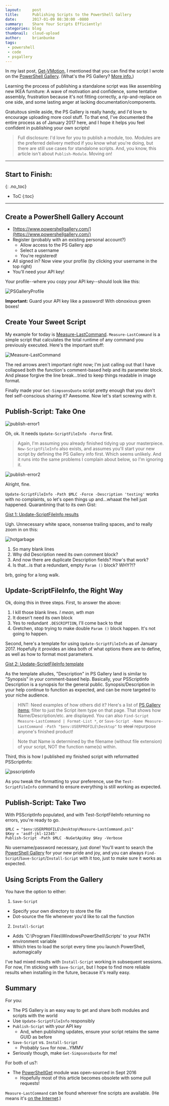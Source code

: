 ```yaml
---
layout:     post
title:      Publishing Scripts to the PowerShell Gallery
date:       2017-01-09 08:30:00 -0800
summary:    Share Your Scripts Efficiently!
categories: blog
thumbnail:  cloud-upload
author:     brianbunke
tags:
 - powershell
 - code
 - psgallery
---
```


In my last post, [Get-VMotion], I mentioned that you can find the script I wrote on the [PowerShell Gallery]. (What's the PS Gallery? [More info.])

Learning the process of publishing a standalone script was like assembling new IKEA furniture: A wave of motivation and confidence, some tentative assembly, frustration because it's not fitting correctly, a rip-and-replace on one side, and some lasting anger at lacking documentation/components.

Gratuitous simile aside, the PS Gallery is really handy, and I'd love to encourage uploading more cool stuff. To that end, I've documented the entire process as of January 2017 here, and I hope it helps you feel confident in publishing your own scripts!

> Full disclosure: I'd love for you to publish a module, too. Modules are the preferred delivery method if you know what you're doing, but there are still use cases for standalone scripts. And, you know, this article isn't about `Publish-Module`. Moving on!

---

## Start to Finish:
{: .no_toc}

- ToC
{:toc}

---

## Create a PowerShell Gallery Account

- [https://www.powershellgallery.com/](https://www.powershellgallery.com/)
- Register (probably with an existing personal account?)
  - Allow access to the PS Gallery app
  - Select a username
  - You're registered!
- All signed in? Now view your profile (by clicking your username in the top right)
- You'll need your API key!

Your profile--where you copy your API key--should look like this:

![PSGalleryProfile](https://brianbunke.github.io/images/PSGalleryProfile.png)

**Important:** Guard your API key like a password! With obnoxious green boxes!


## Create Your Sweet Script

My example for today is [Measure-LastCommand]. `Measure-LastCommand` is a simple script that calculates the total runtime of any command you previously executed. Here's the important stuff:

![Measure-LastCommand](https://brianbunke.github.io/images/Measure-LastCommand.png)

The red arrows aren't important right now; I'm just calling out that I have collapsed both the function's comment-based help and its parameter block. And please forgive the line break...tried to keep things readable in image format.

Finally made your `Get-SimpsonsQuote` script pretty enough that you don't feel self-conscious sharing it? Awesome. Now let's start screwing with it.


## Publish-Script: Take One

![publish-error1](https://brianbunke.github.io/images/publish-script-error1.png)

Oh, ok. It needs `Update-ScriptFileInfo -Force` first.

> Again, I'm assuming you already finished tidying up your masterpiece. `New-ScriptFileInfo` also exists, and assumes you'll start your new script by defining the PS Gallery info first. Which seems unlikely. And it runs into the same problems I complain about below, so I'm ignoring it.

![publish-error2](https://brianbunke.github.io/images/publish-script-error2.png)

Alright, fine.

`Update-ScriptFileInfo -Path $MLC -Force -Description 'testing'` works with no complaints, so let's open things up and...whaaat the hell just happened. Quarantining that to its own Gist:

[Gist 1: Update-ScriptFileInfo results]

Ugh. Unnecessary white space, nonsense trailing spaces, and to really zoom in on this:

![hotgarbage](https://brianbunke.github.io/images/update-scriptfileinfo.png)

1. So many blank lines
2. Why did Description need its own comment block?
3. And now there are duplicate Description fields? How's that work?
4. Is that...is that a redundant, empty `Param ()` block? WHY?!?

brb, going for a long walk.


## Update-ScriptFileInfo, the Right Way

Ok, doing this in three steps. First, to answer the above:

1. I kill those blank lines. _I mean, wth man_
2. It doesn't need its own block
3. Yes to redundant `.DESCRIPTION`, I'll come back to that
4. Gretchen, stop trying to make double `Param ()` block happen. It's not going to happen.

Second, here's a template for using `Update-ScriptFileInfo` as of January 2017. Hopefully it provides an idea both of what options there are to define, as well as how to format most parameters.

[Gist 2: Update-ScriptFileInfo template]

As the template alludes, "Description" in PS Gallery land is similar to "Synopsis" in your comment-based help. Basically, your PSScriptInfo Description is a synopsis for the general public. Synopsis/Description in your help continue to function as expected, and can be more targeted to your niche audience.

> HINT: Need examples of how others did it? Here's a list of [PS Gallery items]; filter to just the Script item type on that page. That shows how Name/Description/etc. are displayed. You can also `Find-Script Measure-LastCommand | Format-List *`, or `Save-Script -Name Measure-LastCommand -Path "$env:USERPROFILE\Desktop"` to ~~steal~~ repurpose anyone's finished product!

> Note that Name is determined by the filename (without file extension) of your script, NOT the function name(s) within.

Third, this is how I published my finished script with reformatted PSScriptInfo:

![psscriptinfo](https://brianbunke.github.io/images/PSScriptInfo.png)

As you tweak the formatting to your preference, use the `Test-ScriptFileInfo` command to ensure everything is still working as expected.


## Publish-Script: Take Two

With PSScriptInfo populated, and with Test-ScriptFileInfo returning no errors, you're ready to go.

```posh
$MLC = "$env:USERPROFILE\Desktop\Measure-LastCommand.ps1"
$Key = 'asdf-jkl-12345'
Publish-Script -Path $MLC -NuGetApiKey $Key -Verbose
```

No username/password necessary, just done! You'll want to search the [PowerShell Gallery] for your new pride and joy, and you can always `Find-Script`/`Save-Script`/`Install-Script` with it too, just to make sure it works as expected.


## Using Scripts From the Gallery

You have the option to either:

1. `Save-Script`
  - Specify your own directory to store the file
  - Dot-source the file whenever you'd like to call the function
2. `Install-Script`
  - Adds 'C:\Program Files\WindowsPowerShell\Scripts' to your PATH environment variable
  - Which tries to load the script every time you launch PowerShell, automagically
  
I've had mixed results with `Install-Script` working in subsequent sessions. For now, I'm sticking with `Save-Script`, but I hope to find more reliable results when installing in the future, because it's really easy.


## Summary

For you:

- The PS Gallery is an easy way to get and share both modules and scripts with the world
- Use `Update-ScriptFileInfo` responsibly
- `Publish-Script` with your API key
  - And, when publishing updates, ensure your script retains the same GUID as before
- `Save-Script` vs. `Install-Script`
  - Probably `Save` for now...YMMV
- Seriously though, make `Get-SimpsonsQuote` for me!

For both of us?:

- The [PowerShellGet] module was open-sourced in Sept 2016
  - Hopefully most of this article becomes obsolete with some pull requests!

`Measure-LastCommand` can be found wherever fine scripts are available. (He means it's [on the Internet].)



[Get-VMotion]: http://www.brianbunke.com/blog/2017/01/03/get-vmotion/
[PowerShell Gallery]: https://www.powershellgallery.com/
[More info.]: https://msdn.microsoft.com/en-us/powershell/gallery/psgallery/psgallery_gettingstarted
[Measure-LastCommand]: https://www.powershellgallery.com/packages/Measure-LastCommand/
[Gist 1: Update-ScriptFileInfo results]: https://gist.github.com/brianbunke/7a913118b9c7af10cd6456ee5e4c24be
[Gist 2: Update-ScriptFileInfo template]: https://gist.github.com/brianbunke/03e90f28181b373d1df686429163711a
[PS Gallery items]: https://www.powershellgallery.com/items
[PowerShellGet]: https://github.com/PowerShell/PowerShellGet
[on the Internet]: https://www.powershellgallery.com/packages/Measure-LastCommand/
